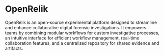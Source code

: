 # OpenRelik

OpenRelik is an open-source experimental platform designed to streamline and enhance collaborative digital forensic investigations. It empowers teams by combining modular workflows for custom investigative processes, an intuitive interface for efficient workflow management, real-time collaboration features, and a centralized repository for shared evidence and artifacts.
